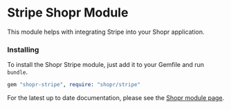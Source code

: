 # Stripe Shopr Module

This module helps with integrating Stripe into your Shopr application.

### Installing

To install the Shopr Stripe module, just add it to your Gemfile and run `bundle`.

```ruby
gem "shopr-stripe", require: "shopr/stripe"
```

For the latest up to date documentation, please see the [Shopr module page](https://shoprgem.com/modules/stripe).
